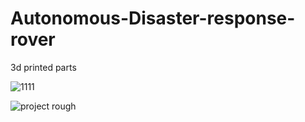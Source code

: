 # Autonomous-Disaster-response-rover

3d printed parts 

![1111](https://github.com/user-attachments/assets/90b561d2-8010-4e3b-89b3-9ae285262437)


![project rough](https://github.com/user-attachments/assets/1b9fc7be-2549-45dc-a9e0-cb67afa88889)
